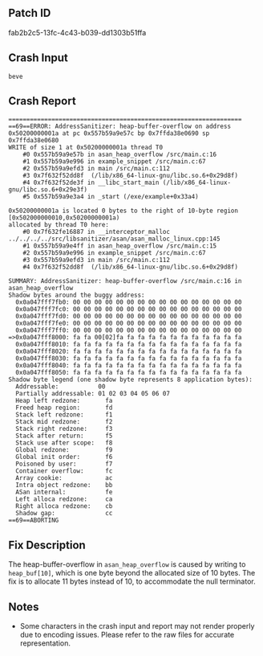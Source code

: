 
## Patch ID
fab2b2c5-13fc-4c43-b039-dd1303b51ffa

## Crash Input
```
beve
```

## Crash Report
```
=================================================================
==69==ERROR: AddressSanitizer: heap-buffer-overflow on address 0x50200000001a at pc 0x557b59a9e57c bp 0x7ffda38e0690 sp 0x7ffda38e0680
WRITE of size 1 at 0x50200000001a thread T0
    #0 0x557b59a9e57b in asan_heap_overflow /src/main.c:16
    #1 0x557b59a9e996 in example_snippet /src/main.c:67
    #2 0x557b59a9efd3 in main /src/main.c:112
    #3 0x7f632f52dd8f  (/lib/x86_64-linux-gnu/libc.so.6+0x29d8f)
    #4 0x7f632f52de3f in __libc_start_main (/lib/x86_64-linux-gnu/libc.so.6+0x29e3f)
    #5 0x557b59a9e3a4 in _start (/exe/example+0x33a4)

0x50200000001a is located 0 bytes to the right of 10-byte region [0x502000000010,0x50200000001a)
allocated by thread T0 here:
    #0 0x7f632fe16887 in __interceptor_malloc ../../../../src/libsanitizer/asan/asan_malloc_linux.cpp:145
    #1 0x557b59a9e4ff in asan_heap_overflow /src/main.c:15
    #2 0x557b59a9e996 in example_snippet /src/main.c:67
    #3 0x557b59a9efd3 in main /src/main.c:112
    #4 0x7f632f52dd8f  (/lib/x86_64-linux-gnu/libc.so.6+0x29d8f)

SUMMARY: AddressSanitizer: heap-buffer-overflow /src/main.c:16 in asan_heap_overflow
Shadow bytes around the buggy address:
  0x0a047fff7fb0: 00 00 00 00 00 00 00 00 00 00 00 00 00 00 00 00
  0x0a047fff7fc0: 00 00 00 00 00 00 00 00 00 00 00 00 00 00 00 00
  0x0a047fff7fd0: 00 00 00 00 00 00 00 00 00 00 00 00 00 00 00 00
  0x0a047fff7fe0: 00 00 00 00 00 00 00 00 00 00 00 00 00 00 00 00
  0x0a047fff7ff0: 00 00 00 00 00 00 00 00 00 00 00 00 00 00 00 00
=>0x0a047fff8000: fa fa 00[02]fa fa fa fa fa fa fa fa fa fa fa fa
  0x0a047fff8010: fa fa fa fa fa fa fa fa fa fa fa fa fa fa fa fa
  0x0a047fff8020: fa fa fa fa fa fa fa fa fa fa fa fa fa fa fa fa
  0x0a047fff8030: fa fa fa fa fa fa fa fa fa fa fa fa fa fa fa fa
  0x0a047fff8040: fa fa fa fa fa fa fa fa fa fa fa fa fa fa fa fa
  0x0a047fff8050: fa fa fa fa fa fa fa fa fa fa fa fa fa fa fa fa
Shadow byte legend (one shadow byte represents 8 application bytes):
  Addressable:           00
  Partially addressable: 01 02 03 04 05 06 07 
  Heap left redzone:       fa
  Freed heap region:       fd
  Stack left redzone:      f1
  Stack mid redzone:       f2
  Stack right redzone:     f3
  Stack after return:      f5
  Stack use after scope:   f8
  Global redzone:          f9
  Global init order:       f6
  Poisoned by user:        f7
  Container overflow:      fc
  Array cookie:            ac
  Intra object redzone:    bb
  ASan internal:           fe
  Left alloca redzone:     ca
  Right alloca redzone:    cb
  Shadow gap:              cc
==69==ABORTING

```

## Fix Description
The heap-buffer-overflow in `asan_heap_overflow` is caused by writing to `heap_buf[10]`, which is one byte beyond the allocated size of 10 bytes. The fix is to allocate 11 bytes instead of 10, to accommodate the null terminator.

## Notes
- Some characters in the crash input and report may not render properly due to encoding issues. Please refer to the raw files for accurate representation.

